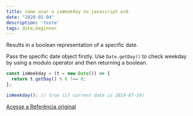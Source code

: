 ```yaml
---
title: como usar o isWeekday no javascript es6
date: "2020-01-04"
description: 'teste'
tags: date,beginner
---
```


Results in a boolean representation of a specific date.

Pass the specific date object firstly.
Use `Date.getDay()` to check weekday by using a modulo operator and then returning a boolean.

```js
const isWeekday = (t = new Date()) => {
  return t.getDay() % 6 !== 0;
};
```

```js
isWeekday(); // true (if current date is 2019-07-19)
```


[Acesse a Referência original](http://github.com/30-seconds/)
